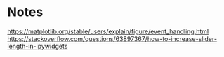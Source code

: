 # Notes

https://matplotlib.org/stable/users/explain/figure/event_handling.html
https://stackoverflow.com/questions/63897367/how-to-increase-slider-length-in-ipywidgets